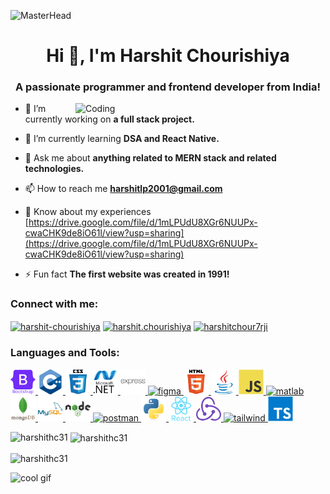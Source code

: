 ![MasterHead](https://imarticus.org/blog/wp-content/uploads/2020/09/vsdq.gif)
<h1 align="center">Hi 👋, I'm Harshit Chourishiya</h1>
<h3 align="center">A passionate programmer and frontend developer from India!</h3>
<!-- <img align="right" alt="Coding" width="400" src="https://cdn.dribbble.com/users/1162077/screenshots/3848914/programmer.gif" /> -->
<img align="right" alt="Coding" width="400" src="https://cdn.dribbble.com/users/1233499/screenshots/3852878/mobile-development2-2.gif" />
<!-- <img align="right" alt="Coding" width="400" src="https://cdn.dribbble.com/users/2069402/screenshots/5574718/gif-4mb.gif" /> -->
<!-- <img align="right" alt="Coding" width="400" src="https://media.licdn.com/dms/image/C4E12AQE1HWdIDDkyEA/article-cover_image-shrink_600_2000/0/1646907885048?e=2147483647&v=beta&t=9I6AOJ9-DyXZhVk47FH0HZWLMB_ePf6Ilc2aMIFchQM" /> -->
<!-- <img align="right" alt="Coding" width="400" src="[https://cdn.dribbble.com/users/1233499/screenshots/3852878/mobile-development2-2.gif](https://www.appslure.com/wp-content/uploads/2022/07/app-development-1.gif)" /> -->

- 🔭 I’m currently working on **a full stack project.**

- 🌱 I’m currently learning **DSA and React Native.**

- 💬 Ask me about **anything related to MERN stack and related technologies.**

- 📫 How to reach me **harshitlp2001@gmail.com**

- 📄 Know about my experiences [https://drive.google.com/file/d/1mLPUdU8XGr6NUUPx-cwaCHK9de8iO61l/view?usp=sharing](https://drive.google.com/file/d/1mLPUdU8XGr6NUUPx-cwaCHK9de8iO61l/view?usp=sharing)

- ⚡ Fun fact **The first website was created in 1991!**

<h3 align="left">Connect with me:</h3>
<p align="left">
<a href="https://linkedin.com/in/harshit-chourishiya" target="blank"><img align="center" src="https://raw.githubusercontent.com/rahuldkjain/github-profile-readme-generator/master/src/images/icons/Social/linked-in-alt.svg" alt="harshit-chourishiya" height="30" width="40" /></a>
<a href="https://instagram.com/harshit.chourishiya" target="blank"><img align="center" src="https://raw.githubusercontent.com/rahuldkjain/github-profile-readme-generator/master/src/images/icons/Social/instagram.svg" alt="harshit.chourishiya" height="30" width="40" /></a>
<a href="https://auth.geeksforgeeks.org/user/harshitchour7rji" target="blank"><img align="center" src="https://raw.githubusercontent.com/rahuldkjain/github-profile-readme-generator/master/src/images/icons/Social/geeks-for-geeks.svg" alt="harshitchour7rji" height="30" width="40" /></a>
</p>

<h3 align="left">Languages and Tools:</h3>
<p align="left"> <a href="https://getbootstrap.com" target="_blank" rel="noreferrer"> <img src="https://raw.githubusercontent.com/devicons/devicon/master/icons/bootstrap/bootstrap-plain-wordmark.svg" alt="bootstrap" width="40" height="40"/> </a> <a href="https://www.w3schools.com/cpp/" target="_blank" rel="noreferrer"> <img src="https://raw.githubusercontent.com/devicons/devicon/master/icons/cplusplus/cplusplus-original.svg" alt="cplusplus" width="40" height="40"/> </a> <a href="https://www.w3schools.com/css/" target="_blank" rel="noreferrer"> <img src="https://raw.githubusercontent.com/devicons/devicon/master/icons/css3/css3-original-wordmark.svg" alt="css3" width="40" height="40"/> </a> <a href="https://dotnet.microsoft.com/" target="_blank" rel="noreferrer"> <img src="https://raw.githubusercontent.com/devicons/devicon/master/icons/dot-net/dot-net-original-wordmark.svg" alt="dotnet" width="40" height="40"/> </a> <a href="https://expressjs.com" target="_blank" rel="noreferrer"> <img src="https://raw.githubusercontent.com/devicons/devicon/master/icons/express/express-original-wordmark.svg" alt="express" width="40" height="40"/> </a> <a href="https://www.figma.com/" target="_blank" rel="noreferrer"> <img src="https://www.vectorlogo.zone/logos/figma/figma-icon.svg" alt="figma" width="40" height="40"/> </a> <a href="https://www.w3.org/html/" target="_blank" rel="noreferrer"> <img src="https://raw.githubusercontent.com/devicons/devicon/master/icons/html5/html5-original-wordmark.svg" alt="html5" width="40" height="40"/> </a> <a href="https://www.java.com" target="_blank" rel="noreferrer"> <img src="https://raw.githubusercontent.com/devicons/devicon/master/icons/java/java-original.svg" alt="java" width="40" height="40"/> </a> <a href="https://developer.mozilla.org/en-US/docs/Web/JavaScript" target="_blank" rel="noreferrer"> <img src="https://raw.githubusercontent.com/devicons/devicon/master/icons/javascript/javascript-original.svg" alt="javascript" width="40" height="40"/> </a> <a href="https://www.mathworks.com/" target="_blank" rel="noreferrer"> <img src="https://upload.wikimedia.org/wikipedia/commons/2/21/Matlab_Logo.png" alt="matlab" width="40" height="40"/> </a> <a href="https://www.mongodb.com/" target="_blank" rel="noreferrer"> <img src="https://raw.githubusercontent.com/devicons/devicon/master/icons/mongodb/mongodb-original-wordmark.svg" alt="mongodb" width="40" height="40"/> </a> <a href="https://www.mysql.com/" target="_blank" rel="noreferrer"> <img src="https://raw.githubusercontent.com/devicons/devicon/master/icons/mysql/mysql-original-wordmark.svg" alt="mysql" width="40" height="40"/> </a> <a href="https://nodejs.org" target="_blank" rel="noreferrer"> <img src="https://raw.githubusercontent.com/devicons/devicon/master/icons/nodejs/nodejs-original-wordmark.svg" alt="nodejs" width="40" height="40"/> </a> <a href="https://postman.com" target="_blank" rel="noreferrer"> <img src="https://www.vectorlogo.zone/logos/getpostman/getpostman-icon.svg" alt="postman" width="40" height="40"/> </a> <a href="https://www.python.org" target="_blank" rel="noreferrer"> <img src="https://raw.githubusercontent.com/devicons/devicon/master/icons/python/python-original.svg" alt="python" width="40" height="40"/> </a> <a href="https://reactjs.org/" target="_blank" rel="noreferrer"> <img src="https://raw.githubusercontent.com/devicons/devicon/master/icons/react/react-original-wordmark.svg" alt="react" width="40" height="40"/> </a> <a href="https://redux.js.org" target="_blank" rel="noreferrer"> <img src="https://raw.githubusercontent.com/devicons/devicon/master/icons/redux/redux-original.svg" alt="redux" width="40" height="40"/> </a> <a href="https://tailwindcss.com/" target="_blank" rel="noreferrer"> <img src="https://www.vectorlogo.zone/logos/tailwindcss/tailwindcss-icon.svg" alt="tailwind" width="40" height="40"/> </a> <a href="https://www.typescriptlang.org/" target="_blank" rel="noreferrer"> <img src="https://raw.githubusercontent.com/devicons/devicon/master/icons/typescript/typescript-original.svg" alt="typescript" width="40" height="40"/> </a> </p>

<p><img align="left" src="https://github-readme-stats.vercel.app/api/top-langs?username=harshithc31&show_icons=true&locale=en&layout=compact" alt="harshithc31" /></p>

<p>&nbsp;<img align="center" src="https://github-readme-stats.vercel.app/api?username=harshithc31&show_icons=true&locale=en" alt="harshithc31" /></p>

<p><img align="center" src="https://github-readme-streak-stats.herokuapp.com/?user=harshithc31&" alt="harshithc31" /></p>

<img src="https://developers.giphy.com/branch/master/static/api-512d36c09662682717108a38bbb5c57d.gif" alt="cool gif" />
<!-- <img src="https://i.gifer.com/origin/46/462c6f5f67c13830cd9fcdbfc7b55ded_w200.gif" alt="cool" /> -->

<!---
harshithc31/harshithc31 is a ✨ special ✨ repository because its `README.md` (this file) appears on your GitHub profile.
You can click the Preview link to take a look at your changes.
--->
